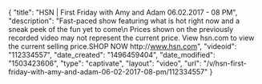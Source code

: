{
    "title": "HSN | First Friday with Amy and Adam 06.02.2017 - 08 PM",
    "description": "Fast-paced show featuring what is hot right now and a sneak peek of the fun yet to come\n Prices shown on the previously recorded video may not represent the current price.  View hsn.com to view the current selling price.SHOP NOW http:\/\/www.hsn.com",
    "videoid": "112334557",
    "date_created": "1496459404",
    "date_modified": "1503423606",
    "type": "captivate",
    "layout": "video",
    "url": "\/v\/hsn-first-friday-with-amy-and-adam-06-02-2017-08-pm\/112334557"
}